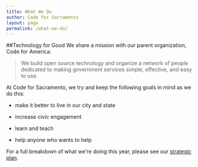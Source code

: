 ```yaml
---
title: What We Do
author: Code for Sacramento
layout: page
permalink: /what-we-do/
---
```

##Technology for Good
We share a mission with our parent organization, Code for America:

>We build open source technology and organize a network of people dedicated to making government services simple, effective, and easy to use.

At Code for Sacramento, we try and keep the following goals in mind as we do this:

- make it better to live in our city and state

- increase civic engagement

- learn and teach

- help anyone who wants to help

For a full breakdown of what we're doing this year, please see our [strategic plan](https://github.com/code4sac/2015-Strategic-Plan).
